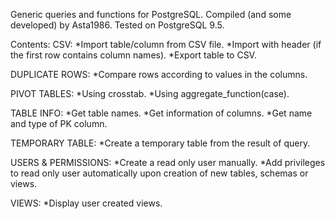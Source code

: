 Generic queries and functions for PostgreSQL. Compiled (and some developed) by Asta1986.
Tested on PostgreSQL 9.5.

Contents:
CSV:
*Import table/column from CSV file.
*Import with header (if the first row contains column names).
*Export table to CSV.

DUPLICATE ROWS:
*Compare rows according to values in the columns.

PIVOT TABLES:
*Using crosstab.
*Using aggregate_function(case).

TABLE INFO:
*Get table names.
*Get information of columns.
*Get name and type of PK column.

TEMPORARY TABLE:
*Create a temporary table from the result of query.

USERS & PERMISSIONS:
*Create a read only user manually.
*Add privileges to read only user automatically upon creation of new tables, schemas or views.

VIEWS:
*Display user created views.
